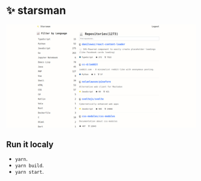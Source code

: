 # :sparkles: starsman

<img src="starsman.png" alt="Starsman" width="100%" height="40%" />


## Run it localy
- `yarn`.
- `yarn build`.
- `yarn start`.
